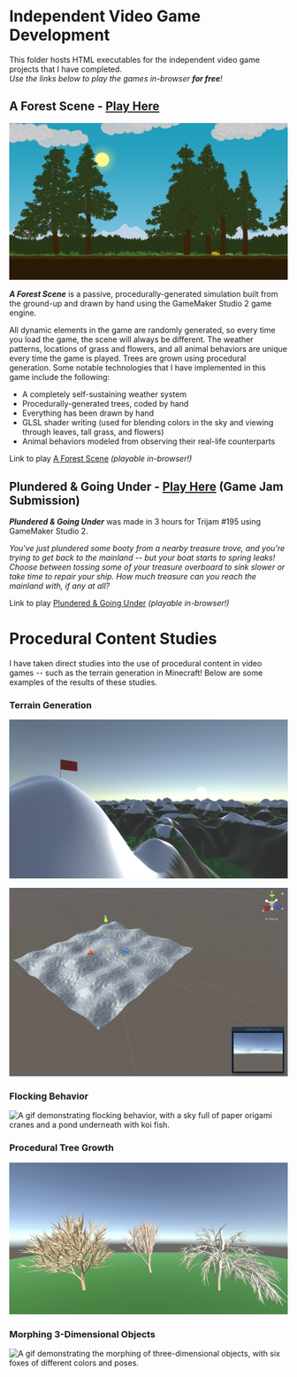 # Independent Video Game Development

This folder hosts HTML executables for the independent video game projects that I have completed.
</br>*Use the links below to play the games in-browser **for free**!*

## A Forest Scene - [Play Here](https://misnomer2.itch.io/a-forest-scene)

[![*A Forest Scene* splash image.](<Assets/A Forest Scene/AForestSceneDay2.png> "Click to play 'A Forest Scene!'")](https://misnomer2.itch.io/a-forest-scene)

***A Forest Scene*** is a passive, procedurally-generated simulation built from the ground-up and drawn by hand using the GameMaker Studio 2 game engine.

All dynamic elements in the game are randomly generated, so every time you load the game, the scene will always be different. The weather patterns, locations of grass and flowers, and all animal behaviors are unique every time the game is played. Trees are grown using procedural generation. Some notable technologies that I have implemented in this game include the following:

- A completely self-sustaining weather system
- Procedurally-generated trees, coded by hand
- Everything has been drawn by hand
- GLSL shader writing (used for blending colors in the sky and viewing through leaves, tall grass, and flowers)
- Animal behaviors modeled from observing their real-life counterparts

Link to play [A Forest Scene](https://misnomer2.itch.io/a-forest-scene) *(playable in-browser!)*

## Plundered & Going Under - [Play Here](https://misnomer2.itch.io/plundered-and-going-under) (Game Jam Submission)

***Plundered & Going Under*** was made in 3 hours for Trijam #195 using GameMaker Studio 2.

*You've just plundered some booty from a nearby treasure trove, and you're trying to get back to the mainland -- but your boat starts to spring leaks! Choose between tossing some of your treasure overboard to sink slower or take time to repair your ship. How much treasure can you reach the mainland with, if any at all?*

Link to play [Plundered & Going Under](https://misnomer2.itch.io/plundered-and-going-under) *(playable in-browser!)*

# Procedural Content Studies
I have taken direct studies into the use of procedural content in video games -- such as the terrain generation in Minecraft! Below are some examples of the results of these studies.

### Terrain Generation
![An image demonstrating procedural terrain generation, with a flag on the peak of a snowcapped mountain.](<Assets/Procedural Content Studies/Photos/TerrainGen1.png>)

![A gif demonstrating live procedural terrain generation.](<Assets/Procedural Content Studies/Gifs/TerrainGen1T.gif>)

### Flocking Behavior
<!-- ![An image demonstrating flocking behavior, with a sky full of paper origami cranes and a pond underneath with koi fish.](<Assets/Procedural Content Studies/Photos/FlockBehavior1.png>) -->

![A gif demonstrating flocking behavior, with a sky full of paper origami cranes and a pond underneath with koi fish.](<Assets/Procedural Content Studies/Gifs/FlockBehavior2T.gif>)

### Procedural Tree Growth
![An image demonstrating procedural tree growth, with three different trees of varying growth types.](<Assets/Procedural Content Studies/Photos/ProcedTree4.png>)

### Morphing 3-Dimensional Objects
<!-- ![An image demonstrating the morphing of three-dimensional objects, with six foxes of different colors and poses.](<Assets/Procedural Content Studies/Photos/BezierCurveFox4.png>) -->

![A gif demonstrating the morphing of three-dimensional objects, with six foxes of different colors and poses.](<Assets/Procedural Content Studies/Gifs/BezierCurveFox1.gif>)

